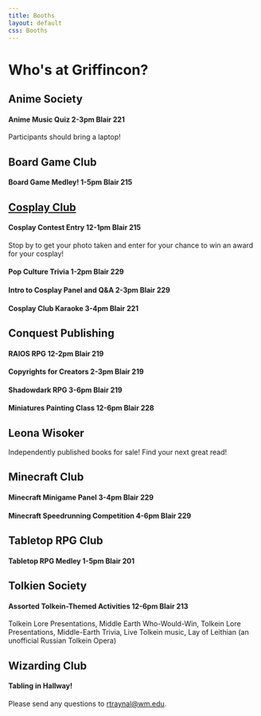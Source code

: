 ```yaml
---
title: Booths
layout: default
css: Booths
---
```

# Who's at Griffincon?
## Anime Society
#### Anime Music Quiz 2-3pm Blair 221
Participants should bring a laptop!
## Board Game Club
#### Board Game Medley! 1-5pm Blair 215
## [Cosplay Club](https://www.instagram.com/wmcosclub?utm_source=ig_web_button_share_sheet&igsh=ZDNlZDc0MzIxNw==)
#### Cosplay Contest Entry 12-1pm Blair 215
Stop by to get your photo taken and enter for your chance to win an award for your cosplay!
#### Pop Culture Trivia 1-2pm Blair 229
#### Intro to Cosplay Panel and Q&A  2-3pm Blair 229
#### Cosplay Club Karaoke 3-4pm Blair 221
## Conquest Publishing
#### RAIOS RPG  12-2pm Blair 219
#### Copyrights for Creators  2-3pm Blair 219
#### Shadowdark RPG  3-6pm Blair 219
#### Miniatures Painting Class 12-6pm Blair 228
## Leona Wisoker
Independently published books for sale! Find your next great read!
## Minecraft Club
#### Minecraft Minigame Panel  3-4pm Blair 229
#### Minecraft Speedrunning Competition  4-6pm Blair 229
## Tabletop RPG Club
#### Tabletop RPG Medley  1-5pm Blair 201
## Tolkien Society
#### Assorted Tolkein-Themed Activities  12-6pm Blair 213
Tolkein Lore Presentations, Middle Earth Who-Would-Win, Tolkein Lore Presentations, Middle-Earth Trivia, Live Tolkein music, Lay of Leithian (an unofficial Russian Tolkein Opera)
## Wizarding Club
#### Tabling in Hallway!

Please send any questions to [rtraynal@wm.edu](rtraynal@wm.edu).

